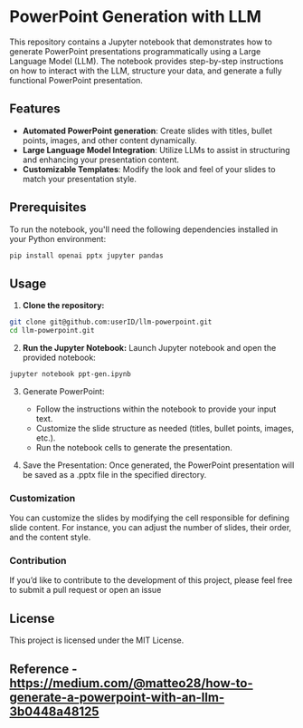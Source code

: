 # PowerPoint Generation with LLM

This repository contains a Jupyter notebook that demonstrates how to generate PowerPoint presentations programmatically using a Large Language Model (LLM). The notebook provides step-by-step instructions on how to interact with the LLM, structure your data, and generate a fully functional PowerPoint presentation.

## Features

- **Automated PowerPoint generation**: Create slides with titles, bullet points, images, and other content dynamically.
- **Large Language Model Integration**: Utilize LLMs to assist in structuring and enhancing your presentation content.
- **Customizable Templates**: Modify the look and feel of your slides to match your presentation style.

## Prerequisites

To run the notebook, you'll need the following dependencies installed in your Python environment:

```bash
pip install openai pptx jupyter pandas
```

## Usage

1. **Clone the repository:**
```bash
git clone git@github.com:userID/llm-powerpoint.git
cd llm-powerpoint.git
```

2. **Run the Jupyter Notebook:**
Launch Jupyter notebook and open the provided notebook:
```bash
jupyter notebook ppt-gen.ipynb
```

3.	Generate PowerPoint:
    * Follow the instructions within the notebook to provide your input text.
    * Customize the slide structure as needed (titles, bullet points, images, etc.).
    * Run the notebook cells to generate the presentation.

4.	Save the Presentation:
Once generated, the PowerPoint presentation will be saved as a .pptx file in the specified directory.

### Customization

You can customize the slides by modifying the cell responsible for defining slide content. For instance, you can adjust the number of slides, their order, and the content style.

### Contribution
If you’d like to contribute to the development of this project, please feel free to submit a pull request or open an issue

## License
This project is licensed under the MIT License.

## Reference - https://medium.com/@matteo28/how-to-generate-a-powerpoint-with-an-llm-3b0448a48125


